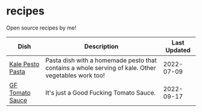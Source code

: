 # recipes

Open source recipes by me!

| Dish | Description | Last Updated |
| --- | --- | --- |
| [Kale Pesto Pasta](./Kale%20Pesto%20Pasta.md) | Pasta dish with a homemade pesto that contains a whole serving of kale. Other vegetables work too! | 2022-07-09 |
| [GF Tomato Sauce](./GF%20Tomato%20Sauce.md) | It's just a Good Fucking Tomato Sauce. | 2022-09-17 |